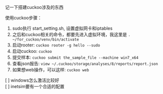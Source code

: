 记一下搭建cuckoo涉及的东西  

使用cuckoo步骤：  
1. sudo执行 start_setting.sh, 设置虚拟网卡和iptables
2. 之后和cuckoo相关的命令，都要先进入虚拟环境，我这里是 `. ~/for_cuckoo/venv/bin/activate`
3. 启动rooter: `cuckoo rooter -g hello --sudo`
4. 启动cuckoo: `cuckoo`
5. 提交样本: `cuckoo submit the_sample_file --machine win7_x64`
6. 查看json报告: `view ~/.cuckoo/storage/analyses/8/reports/report.json`
7. 如果想web操作，可以这样: `cuckoo web`

[ ] windows怎么激活比较好  
[ ] inetsim要有一个合适的配置
